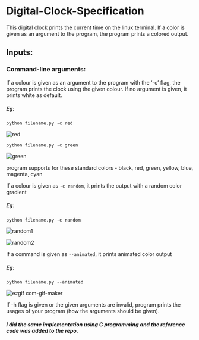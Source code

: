 # Digital-Clock-Specification

This digital clock prints the current time on the linux terminal. If a color is given as an argument to the program, the program prints a colored output.

## Inputs:
### Command-line arguments:
If a colour is given as an argument to the program with the ‘-c’ flag, the program prints the clock using the given colour. If no argument is given, it prints white as default.

##### Eg: 
`python filename.py -c red`

![red](https://user-images.githubusercontent.com/84913495/178502075-63e1f91a-798f-4553-8340-217e59110587.PNG)


`python filename.py -c green`

![green](https://user-images.githubusercontent.com/84913495/178502255-fec3c396-50e1-403f-844d-5a8f1442b2ea.PNG)

program supports for these standard colors - black, red, green, yellow, blue, magenta, cyan




If a colour is given as `-c random`, it prints the output with a random color gradient

##### Eg: 

`python filename.py -c random`

![random1](https://user-images.githubusercontent.com/84913495/178505191-567fb1ec-76a1-4db5-b2a2-ffd802e63fb8.PNG)

![random2](https://user-images.githubusercontent.com/84913495/178505352-f170a1b4-f938-46ac-8480-76c571bec0d0.PNG)


If a command is given as `--animated`, it prints animated color output

##### Eg:

`python filename.py --animated`

![ezgif com-gif-maker](https://user-images.githubusercontent.com/84913495/178730271-50f34ba1-d113-4a1c-bad8-f29b160140f8.gif)


If -h flag is given or the given arguments are invalid, program prints the usages of your program (how the arguments should be given).

##### I did the same implementation using C programming and the reference code was added to the repo.
